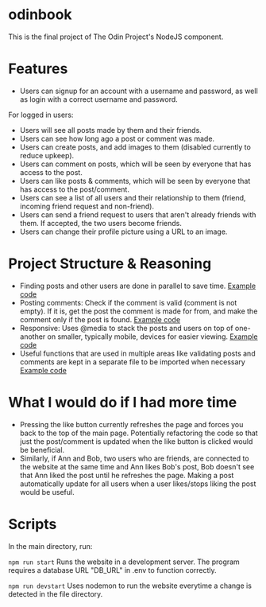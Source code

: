 # odinbook

This is the final project of The Odin Project's NodeJS component.

# Features

- Users can signup for an account with a username and password, as well as login with a correct username and password.

For logged in users:

- Users will see all posts made by them and their friends.
- Users can see how long ago a post or comment was made.
- Users can create posts, and add images to them (disabled currently to reduce upkeep).
- Users can comment on posts, which will be seen by everyone that has access to the post.
- Users can like posts & comments, which will be seen by everyone that has access to the post/comment.
- Users can see a list of all users and their relationship to them (friend, incoming friend request and non-friend).
- Users can send a friend request to users that aren't already friends with them. If accepted, the two users become friends.
- Users can change their profile picture using a URL to an image.

# Project Structure & Reasoning

- Finding posts and other users are done in parallel to save time. [Example code](https://github.com/cbj252/odinbook/blob/main/controllers/mainController.js#L17)
- Posting comments: Check if the comment is valid (comment is not empty). If it is, get the post the comment is made for from, and make the comment only if the post is found. [Example code](https://github.com/cbj252/odinbook/blob/main/controllers/mainController.js#L128)
- Responsive: Uses @media to stack the posts and users on top of one-another on smaller, typically mobile, devices for easier viewing. [Example code](https://github.com/cbj252/odinbook/blob/main/public/stylesheets/position.css)
- Useful functions that are used in multiple areas like validating posts and comments are kept in a separate file to be
  imported when necessary [Example code](https://github.com/cbj252/odinbook/blob/main/controllers/helperFunc.js)

# What I would do if I had more time

- Pressing the like button currently refreshes the page and forces you back to the top of the main page. Potentially refactoring the code so that just the post/comment is updated when the like button is clicked would be beneficial.
- Similarly, if Ann and Bob, two users who are friends, are connected to the website at the same time and Ann likes Bob's post, Bob doesn't see that Ann liked the post until he refreshes the page. Making a post automatically update for all users when a user likes/stops liking the post would be useful.

# Scripts

In the main directory, run:

`npm run start`
Runs the website in a development server.
The program requires a database URL "DB_URL" in .env to function correctly.

`npm run devstart`
Uses nodemon to run the website everytime a change is detected in the file directory.
